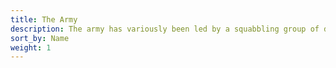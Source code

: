 ```yaml
---
title: The Army
description: The army has variously been led by a squabbling group of deluded Skaven and by the scheming Iynk & Fisk, posing as agents of the Order of Aryrz.
sort_by: Name
weight: 1
---
```

